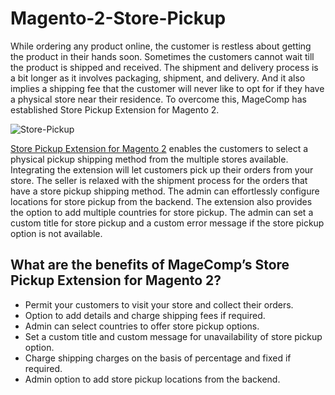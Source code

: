 # Magento-2-Store-Pickup

While ordering any product online, the customer is restless about getting the product in their hands soon. Sometimes the customers cannot wait till the product is shipped and received. The shipment and delivery process is a bit longer as it involves packaging, shipment, and delivery. And it also implies a shipping fee that the customer will never like to opt for if they have a physical store near their residence. To overcome this, MageComp has established Store Pickup Extension for Magento 2.

![Store-Pickup](https://user-images.githubusercontent.com/84722152/219922925-d1505347-96f4-4da7-a534-57328942c526.png)

[Store Pickup Extension for Magento 2](https://magecomp.com/magento-2-store-pickup.html) enables the customers to select a physical pickup shipping method from the multiple stores available. Integrating the extension will let customers pick up their orders from your store. The seller is relaxed with the shipment process for the orders that have a store pickup shipping method. The admin can effortlessly configure locations for store pickup from the backend. The extension also provides the option to add multiple countries for store pickup. The admin can set a custom title for store pickup and a custom error message if the store pickup option is not available.

## What are the benefits of MageComp’s Store Pickup Extension for Magento 2?

- Permit your customers to visit your store and collect their orders.
- Option to add details and charge shipping fees if required.
- Admin can select countries to offer store pickup options.
- Set a custom title and custom message for unavailability of store pickup option.
- Charge shipping charges on the basis of percentage and fixed if required.
- Admin option to add store pickup locations from the backend.
